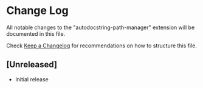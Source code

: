 # Change Log

All notable changes to the "autodocstring-path-manager" extension will be documented in this file.

Check [Keep a Changelog](http://keepachangelog.com/) for recommendations on how to structure this file.

## [Unreleased]

- Initial release